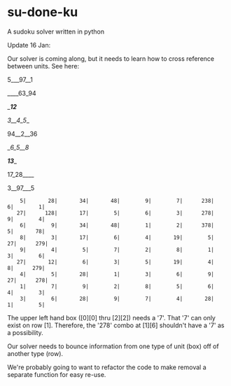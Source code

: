 # su-done-ku
A sudoku solver written in python

Update 16 Jan:

Our solver is coming along, but it needs to learn how to cross reference between units. See here:

5___97__1

____63_94

____12___

_3__4_5__

94__2__36

__6_5__8_

___13____

17_28____

3__97___5

        5|       28|       34|       48|        9|        7|      238|        6|        1|
       27|      128|       17|        5|        6|        3|      278|        9|        4|
        6|        9|       34|       48|        1|        2|      378|        5|       78|
        8|        3|       17|        6|        4|       19|        5|       27|      279|
        9|        4|        5|        7|        2|        8|        1|        3|        6|
       27|       12|        6|        3|        5|       19|        4|        8|      279|
        4|        5|       28|        1|        3|        6|        9|       27|      278|
        1|        7|        9|        2|        8|        5|        6|        4|        3|
        3|        6|       28|        9|        7|        4|       28|        1|        5|
        

The upper left hand box ([0][0] thru [2][2]) needs a '7'. That '7' can only exist on row [1]. Therefore, the '278' combo
at [1][6] shouldn't have a '7' as a possibility.

Our solver needs to bounce information from one type of unit (box) off of another type (row). 

We're probably going to want to refactor the code to make removal a separate function for easy re-use.
